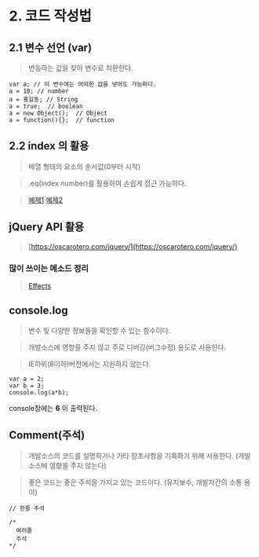 # 2. 코드 작성법
## 2.1 변수 선언 (var)
> 변동하는 값을 찾아 변수로 치환한다. 

```
var a; // 이 변수에는 어떠한 값을 넣어도 가능하다.  
a = 10; // number 
a = 홍길동; // String 
a = true;  // boolean 
a = new Object();  // Object 
a = function(){};  // function
```


## 2.2 index 의 활용
> 배열 형태의 요소의 순서값(0부터 시작)

> .eq(index number)를 활용하여 손쉽게 접근 가능하다.

> [예제1](https://parkseongeun.github.io/Study/exam2/if.html)
> [예제2](https://parkseongeun.github.io/Study/exam3/if.html)


## jQuery API 활용
> [https://oscarotero.com/jquery/](https://oscarotero.com/jquery/)

### 많이 쓰이는 메소드 정리
> [Effects](https://github.com/Parkseongeun/Study/blob/gh-pages/exam3/jquery_reference.md)


## console.log
> 변수 및 다양한 정보들을 확인할 수 있는 함수이다.

> 개발소스에 영향을 주지 않고 주로 디버깅(버그수정) 용도로 사용한다.

> IE하위(8이하)버전에서는 지원하지 않는다.

```
var a = 2;
var b = 3; 
console.log(a*b);
```
console창에는 **6** 이 출력된다.


## Comment(주석)
> 개발소스의 코드를 설명하거나 기타 참조사항을 기록하기 위해 사용한다. (개발소스에 영향을 주지 않는다) 

> 좋은 코드는 좋은 주석을 가지고 있는 코드이다. (유지보수, 개발자간의 소통 용이)

```
// 한줄 주석

/*
  여러줄
  주석
*/
```
